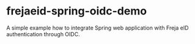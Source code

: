 # frejaeid-spring-oidc-demo
A simple example how to integrate Spring web application with Freja eID authentication through OIDC.
